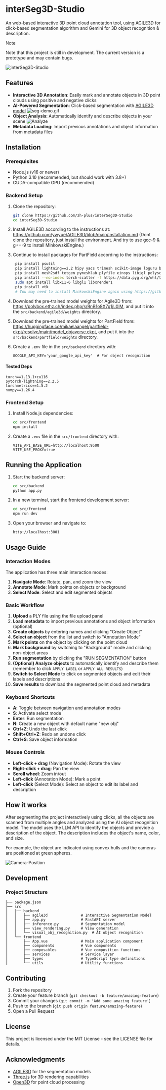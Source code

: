 # interSeg3D-Studio

An web-based interactive 3D point cloud annotation tool, using [AGILE3D](https://github.com/ywyue/AGILE3D) for
click-based segmentation algorithm and Gemini for 3D object recognition & description.

> [!NOTE]  
> Note that this project is still in development. The current version is a prototype and may contain bugs.


![interSeg3D-Studio](assets/MainUI.png)

## Features

- **Interactive 3D Annotation**: Easily mark and annotate objects in 3D point clouds using positive and negative clicks
- **AI-Powered Segmentation**: Click-based segmentation
  with [AGILE3D model](https://github.com/ywyue/AGILE3D)
  ![seg-demo.gif](assets/seg-demo.gif)
- **Object Analysis**: Automatically identify and describe objects in your scene
  ![Analyze](assets/Object%20Analyze.png)
- **Metadata Loading**: Import previous annotations and object information from metadata files

## Installation

### Prerequisites

- Node.js (v16 or newer)
- Python 3.10 (recommended, but should work with 3.8+)
- CUDA-compatible GPU (recommended)

### Backend Setup

1. Clone the repository:
   ```bash
   git clone https://github.com/zh-plus/interSeg3D-Studio
   cd interSeg3D-Studio
   ```

2. Install AGILE3D according to the instructions at:
   https://github.com/ywyue/AGILE3D/blob/main/installation.md
   (Dont clone the repository, just install the environment. And try to use gcc-9 & g++-9 to install MinkowskiEngine.)

3. Continue to install packages for PartField according to the instructions:
   ```bash
    pip install psutil
    pip install lightning==2.2 h5py yacs trimesh scikit-image loguru boto3 plyfile
    pip install mesh2sdf tetgen pymeshlab plyfile einops libigl polyscope potpourri3d simple_parsing arrgh open3d
    pip install --no-index torch-scatter -f https://data.pyg.org/whl/torch-1.13.1+cu116.html (replace it to your torch and cuda version)
    sudo apt install libx11-6 libgl1 libxrender1
    pip install vtk
    # You may need to install MinkowskiEngine again using https://github.com/NVIDIA/MinkowskiEngine#installation
    ```

4. Download the pre-trained model weights for Agile3D from:
   https://polybox.ethz.ch/index.php/s/RnB1o8X7g1jL0lM, and put it into the `src/backend/agile3d/weights` directory.

5. Download the pre-trained model weights for PartField from:
   https://huggingface.co/mikaelaangel/partfield-ckpt/resolve/main/model_objaverse.ckpt, and put it into the
   `src/backend/partfield/weights` directory.

6. Create a `.env` file in the `src/backend` directory with:

   ```
   GOOGLE_API_KEY='your_google_api_key'  # For object recognition
   ```

#### Tested Deps

```
torch==1.13.1+cu116
pytorch-lightning==2.2.5
torchmetrics==1.5.2
numpy==1.26.4
```

### Frontend Setup

1. Install Node.js dependencies:
   ```bash
   cd src/frontend
   npm install
   ```

2. Create a `.env` file in the `src/frontend` directory with:
   ```
   VITE_API_BASE_URL=http://localhost:9500
   VITE_USE_PROXY=true
   ```

## Running the Application

1. Start the backend server:
   ```bash
   cd src/backend
   python app.py
   ```

2. In a new terminal, start the frontend development server:
   ```bash
   cd src/frontend
   npm run dev
   ```

3. Open your browser and navigate to:
   ```
   http://localhost:3001
   ```

## Usage Guide

### Interaction Modes

The application has three main interaction modes:

1. **Navigate Mode**: Rotate, pan, and zoom the view
2. **Annotate Mode**: Mark points on objects or background
3. **Select Mode**: Select and edit segmented objects

### Basic Workflow

1. **Upload** a PLY file using the file upload panel
2. **Load metadata** to import previous annotations and object information (optional)
3. **Create objects** by entering names and clicking "Create Object"
4. **Select an object** from the list and switch to "Annotation Mode"
5. **Mark points** on the object by clicking on the point cloud
6. **Mark background** by switching to "Background" mode and clicking non-object areas
7. **Run segmentation** by clicking the "RUN SEGMENTATION" button
8. **(Optional) Analyze objects** to automatically identify and describe them (remember to click `APPLY LABEL` or
   `APPLY ALL RESULTS`)
9. **Switch to Select Mode** to click on segmented objects and edit their labels and descriptions
10. **Save results** to download the segmented point cloud and metadata

### Keyboard Shortcuts

- **A**: Toggle between navigation and annotation modes
- **S**: Activate select mode
- **Enter**: Run segmentation
- **N**: Create a new object with default name "new obj"
- **Ctrl+Z**: Undo the last click
- **Shift+Ctrl+Z**: Redo an undone click
- **Ctrl+S**: Save object information

### Mouse Controls

- **Left-click + drag** (Navigation Mode): Rotate the view
- **Right-click + drag**: Pan the view
- **Scroll wheel**: Zoom in/out
- **Left-click** (Annotation Mode): Mark a point
- **Left-click** (Select Mode): Select an object to edit its label and description

## How it works

After segmenting the project interactively using clicks, all the objects are scanned from multiple angles and analyzed
using the AI object recognition model. The model uses the LLM API to identify the objects and provide a description of
the object. The description includes the object's name, color, and size.

For example, the object are indicated using convex hulls and the cameras are positioned at green spheres.

![Camera-Position](assets/Camera-Position.png)

## Development

### Project Structure

```
├── package.json
├── src
│   ├── backend
│   │   ├── agile3d               # Interactive Segmentation Model
│   │   ├── app.py                # FastAPI server
│   │   ├── inference.py          # Segmentation model
│   │   ├── view_rendering.py     # View generation
│   │   └── visual_obj_recognition.py  # AI object recognition
│   └── frontend
│       ├── App.vue               # Main application component
│       ├── components            # Vue components
│       ├── composables           # Vue composition functions
│       ├── services              # Service layer
│       ├── types                 # TypeScript type definitions
│       └── utils                 # Utility functions
```

## Contributing

1. Fork the repository
2. Create your feature branch (`git checkout -b feature/amazing-feature`)
3. Commit your changes (`git commit -m 'Add some amazing feature'`)
4. Push to the branch (`git push origin feature/amazing-feature`)
5. Open a Pull Request

## License

This project is licensed under the MIT License - see the LICENSE file for details.

## Acknowledgments

- [AGILE3D](https://github.com/ywyue/AGILE3D) for the segmentation models
- [Three.js](https://threejs.org/) for 3D rendering capabilities
- [Open3D](http://www.open3d.org/) for point cloud processing